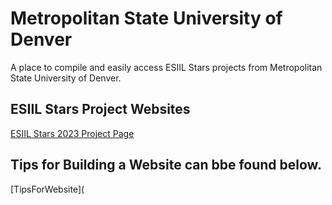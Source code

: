# Metropolitan State University of Denver
A place to compile and easily access ESIIL Stars projects from Metropolitan State University of Denver.

## ESIIL Stars Project Websites
[ESIIL Stars 2023 Project Page](https://cu-esiil-edu.github.io/MSUDenver-DineWaterQuality2023/)

## Tips for Building a Website can bbe found below.
[TipsForWebsite](
